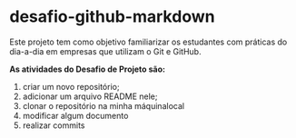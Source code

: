 # desafio-github-markdown

Este projeto tem como objetivo familiarizar os estudantes com práticas do dia-a-dia em empresas 
que utilizam o Git e GitHub. 

**As atividades do Desafio de Projeto são:**

1. criar um novo repositório; 
2. adicionar um arquivo README nele;
3. clonar o repositório na minha  máquinalocal 
4. modificar algum documento
5. realizar commits 